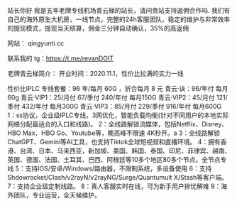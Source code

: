 站长你好
我是五年老牌专线机场青云梯的站长，请问贵站支持返佣合作吗.
我们有自己的海外原生大机房，一线节点，完整的24h客服团队，稳定的维护与非常效率的提现模式，提现当天结算，佣金三分钟自动确认，35%的高返佣


网站： qingyunti.cc


联系我的 tg：https://t.me/revanDOIT


老牌青云梯简介：
开业时间：2020.11.1，性价比拉满的实力一线

性价比IPLC 专线套餐：96 年/每月 60G ，折合每月 8 元
青云·诀：96/年付 每月 60g 
青云·VIP1：25/月付 67/季付 240/年付 每月150G
青云·VIP2：45/月付 121/季付 432/年付 每月300G
青云·VIP3：85/月付 229/季付 916/年付 每月600G
1：ss协议，企业级IPLC专线，3网优化，智能负载均衡(针对不同用户的本地实际网络分配最适合的入口和线路)。
2：全线路解锁流媒体，包括Netflix、Disney、HBO Max、HBO Go、Youtube等，晚高峰不限速 4K秒开。a
3：全线路解锁ChatGPT、Gemini等AI工具，也支持Tiktok全球短视频和直播环境。
4：拥有香港、台湾、日本、马来西亚，新加坡、美国、韩国、泰国、印尼、菲律宾、越南、英国、德国、法国、土耳其、巴西、阿根廷等10多个地区80多个节点。全节点专线
5：支持IOS/安卓/Windows/路由器，不限制系统，多设备使用
6：支持Shdowrocket/Clash/v2rayN/v2rayNG/Surge/Quantumult X/Stash等客户端。
7：支持企业级定制线路。
8：真人客服实时在线，可为新手用户排忧解难
9：海外团队，专业运营，全天候维护。

